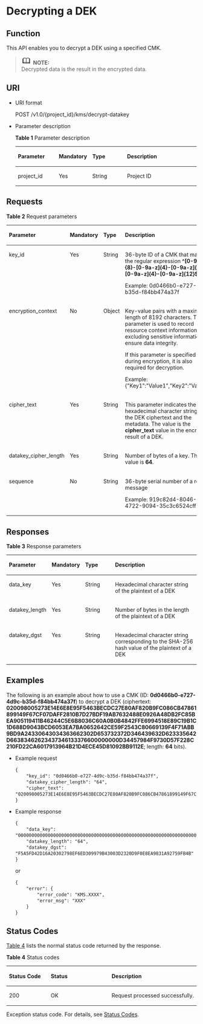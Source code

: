 # Decrypting a DEK<a name="kms_02_0023"></a>

## Function<a name="en-us_topic_0112992306_s1731a14fb0144c79bf0fa90c694f34f7"></a>

This API enables you to decrypt a DEK using a specified CMK.

>![](public_sys-resources/icon-note.gif) **NOTE:**   
>Decrypted data is the result in the encrypted data.  

## URI<a name="en-us_topic_0112992306_se70c3e5518a04f60b06032524dddfef4"></a>

-   URI format

    POST /v1.0/\{project\_id\}/kms/decrypt-datakey

-   Parameter description

    **Table  1**  Parameter description

    <a name="en-us_topic_0112992306_t982da1e0196d4ec1a28d1fbff2cc8191"></a>
    <table><thead align="left"><tr id="en-us_topic_0112992306_r6e963322c1e740d181726d2f0e91df5a"><th class="cellrowborder" valign="top" width="22.74%" id="mcps1.2.5.1.1"><p id="en-us_topic_0112992306_a3b5bbe5a7f644fd3a74cecbfb3f7ed60"><a name="en-us_topic_0112992306_a3b5bbe5a7f644fd3a74cecbfb3f7ed60"></a><a name="en-us_topic_0112992306_a3b5bbe5a7f644fd3a74cecbfb3f7ed60"></a><strong id="en-us_topic_0112992306_b842352706185055"><a name="en-us_topic_0112992306_b842352706185055"></a><a name="en-us_topic_0112992306_b842352706185055"></a>Parameter</strong></p>
    </th>
    <th class="cellrowborder" valign="top" width="16.919999999999998%" id="mcps1.2.5.1.2"><p id="en-us_topic_0112992306_ad98d2f62bd064b4e96ea922645197c24"><a name="en-us_topic_0112992306_ad98d2f62bd064b4e96ea922645197c24"></a><a name="en-us_topic_0112992306_ad98d2f62bd064b4e96ea922645197c24"></a><strong id="en-us_topic_0112992306_b842352706185059"><a name="en-us_topic_0112992306_b842352706185059"></a><a name="en-us_topic_0112992306_b842352706185059"></a>Mandatory</strong></p>
    </th>
    <th class="cellrowborder" valign="top" width="19.55%" id="mcps1.2.5.1.3"><p id="en-us_topic_0112992306_a3becf0b3aec9468984c2efc8d5abbea5"><a name="en-us_topic_0112992306_a3becf0b3aec9468984c2efc8d5abbea5"></a><a name="en-us_topic_0112992306_a3becf0b3aec9468984c2efc8d5abbea5"></a>Type</p>
    </th>
    <th class="cellrowborder" valign="top" width="40.79%" id="mcps1.2.5.1.4"><p id="en-us_topic_0112992306_a6bb6f1fe56a2454982832e8d56d354d8"><a name="en-us_topic_0112992306_a6bb6f1fe56a2454982832e8d56d354d8"></a><a name="en-us_topic_0112992306_a6bb6f1fe56a2454982832e8d56d354d8"></a>Description</p>
    </th>
    </tr>
    </thead>
    <tbody><tr id="en-us_topic_0112992306_r69bf37b65d3f446eab7b3f4d1b2fcec0"><td class="cellrowborder" valign="top" width="22.74%" headers="mcps1.2.5.1.1 "><p id="en-us_topic_0112992306_ae42d73592f58424ea93a11e52d2478dd"><a name="en-us_topic_0112992306_ae42d73592f58424ea93a11e52d2478dd"></a><a name="en-us_topic_0112992306_ae42d73592f58424ea93a11e52d2478dd"></a>project_id</p>
    </td>
    <td class="cellrowborder" valign="top" width="16.919999999999998%" headers="mcps1.2.5.1.2 "><p id="en-us_topic_0112992306_a56440c0f0ae34ba3b8033d1247673984"><a name="en-us_topic_0112992306_a56440c0f0ae34ba3b8033d1247673984"></a><a name="en-us_topic_0112992306_a56440c0f0ae34ba3b8033d1247673984"></a>Yes</p>
    </td>
    <td class="cellrowborder" valign="top" width="19.55%" headers="mcps1.2.5.1.3 "><p id="en-us_topic_0112992306_a1a4a71c11a4a45a58d0de2fbe009e9d9"><a name="en-us_topic_0112992306_a1a4a71c11a4a45a58d0de2fbe009e9d9"></a><a name="en-us_topic_0112992306_a1a4a71c11a4a45a58d0de2fbe009e9d9"></a>String</p>
    </td>
    <td class="cellrowborder" valign="top" width="40.79%" headers="mcps1.2.5.1.4 "><p id="en-us_topic_0112992306_a1314869d2dc147b38461e037d622f7b4"><a name="en-us_topic_0112992306_a1314869d2dc147b38461e037d622f7b4"></a><a name="en-us_topic_0112992306_a1314869d2dc147b38461e037d622f7b4"></a>Project ID</p>
    </td>
    </tr>
    </tbody>
    </table>


## Requests<a name="en-us_topic_0112992306_seb7b7901701247fab30a59b76f1c7f93"></a>

**Table  2**  Request parameters

<a name="en-us_topic_0112992306_table46221022101230"></a>
<table><thead align="left"><tr id="en-us_topic_0112992306_row9315574101230"><th class="cellrowborder" valign="top" width="17%" id="mcps1.2.5.1.1"><p id="en-us_topic_0112992306_p16364058101230"><a name="en-us_topic_0112992306_p16364058101230"></a><a name="en-us_topic_0112992306_p16364058101230"></a><strong id="en-us_topic_0112992306_b1581751364"><a name="en-us_topic_0112992306_b1581751364"></a><a name="en-us_topic_0112992306_b1581751364"></a>Parameter</strong></p>
</th>
<th class="cellrowborder" valign="top" width="16%" id="mcps1.2.5.1.2"><p id="en-us_topic_0112992306_p57514295101230"><a name="en-us_topic_0112992306_p57514295101230"></a><a name="en-us_topic_0112992306_p57514295101230"></a><strong id="en-us_topic_0112992306_b842352706185139"><a name="en-us_topic_0112992306_b842352706185139"></a><a name="en-us_topic_0112992306_b842352706185139"></a>Mandatory</strong></p>
</th>
<th class="cellrowborder" valign="top" width="17%" id="mcps1.2.5.1.3"><p id="en-us_topic_0112992306_p50420322101230"><a name="en-us_topic_0112992306_p50420322101230"></a><a name="en-us_topic_0112992306_p50420322101230"></a><strong id="en-us_topic_0112992306_b842352706185135"><a name="en-us_topic_0112992306_b842352706185135"></a><a name="en-us_topic_0112992306_b842352706185135"></a>Type</strong></p>
</th>
<th class="cellrowborder" valign="top" width="50%" id="mcps1.2.5.1.4"><p id="en-us_topic_0112992306_p28146304101230"><a name="en-us_topic_0112992306_p28146304101230"></a><a name="en-us_topic_0112992306_p28146304101230"></a>Description</p>
</th>
</tr>
</thead>
<tbody><tr id="en-us_topic_0112992306_row44009584101643"><td class="cellrowborder" valign="top" width="17%" headers="mcps1.2.5.1.1 "><p id="en-us_topic_0112992306_p25230249114629"><a name="en-us_topic_0112992306_p25230249114629"></a><a name="en-us_topic_0112992306_p25230249114629"></a>key_id</p>
</td>
<td class="cellrowborder" valign="top" width="16%" headers="mcps1.2.5.1.2 "><p id="en-us_topic_0112992306_p45211023114629"><a name="en-us_topic_0112992306_p45211023114629"></a><a name="en-us_topic_0112992306_p45211023114629"></a>Yes</p>
</td>
<td class="cellrowborder" valign="top" width="17%" headers="mcps1.2.5.1.3 "><p id="en-us_topic_0112992306_p30384322114629"><a name="en-us_topic_0112992306_p30384322114629"></a><a name="en-us_topic_0112992306_p30384322114629"></a>String</p>
</td>
<td class="cellrowborder" valign="top" width="50%" headers="mcps1.2.5.1.4 "><p id="en-us_topic_0112992306_p54539681174026"><a name="en-us_topic_0112992306_p54539681174026"></a><a name="en-us_topic_0112992306_p54539681174026"></a>36-byte ID of a CMK that matches the regular expression <span class="parmvalue" id="en-us_topic_0112992306_parmvalue80435593163333"><a name="en-us_topic_0112992306_parmvalue80435593163333"></a><a name="en-us_topic_0112992306_parmvalue80435593163333"></a><b>^[0-9a-z]{8}-[0-9a-z]{4}-[0-9a-z]{4}-[0-9a-z]{4}-[0-9a-z]{12}$</b></span></p>
<p id="en-us_topic_0112992306_p38214265114629"><a name="en-us_topic_0112992306_p38214265114629"></a><a name="en-us_topic_0112992306_p38214265114629"></a>Example: 0d0466b0-e727-4d9c-b35d-f84bb474a37f</p>
</td>
</tr>
<tr id="en-us_topic_0112992306_row30347711135526"><td class="cellrowborder" valign="top" width="17%" headers="mcps1.2.5.1.1 "><p id="en-us_topic_0112992306_p5287641135529"><a name="en-us_topic_0112992306_p5287641135529"></a><a name="en-us_topic_0112992306_p5287641135529"></a>encryption_context</p>
</td>
<td class="cellrowborder" valign="top" width="16%" headers="mcps1.2.5.1.2 "><p id="en-us_topic_0112992306_p64039712135529"><a name="en-us_topic_0112992306_p64039712135529"></a><a name="en-us_topic_0112992306_p64039712135529"></a>No</p>
</td>
<td class="cellrowborder" valign="top" width="17%" headers="mcps1.2.5.1.3 "><p id="en-us_topic_0112992306_p25645748135529"><a name="en-us_topic_0112992306_p25645748135529"></a><a name="en-us_topic_0112992306_p25645748135529"></a>Object</p>
</td>
<td class="cellrowborder" valign="top" width="50%" headers="mcps1.2.5.1.4 "><p id="en-us_topic_0112992306_p299262517255"><a name="en-us_topic_0112992306_p299262517255"></a><a name="en-us_topic_0112992306_p299262517255"></a>Key-value pairs with a maximum length of 8192 characters. This parameter is used to record resource context information, excluding sensitive information, to ensure data integrity.</p>
<p id="en-us_topic_0112992306_p87033116108"><a name="en-us_topic_0112992306_p87033116108"></a><a name="en-us_topic_0112992306_p87033116108"></a>If this parameter is specified during encryption, it is also required for decryption.</p>
<p id="en-us_topic_0112992306_p23626609135526"><a name="en-us_topic_0112992306_p23626609135526"></a><a name="en-us_topic_0112992306_p23626609135526"></a>Example: {"Key1":"Value1","Key2":"Value2"}</p>
</td>
</tr>
<tr id="en-us_topic_0112992306_row57603225101653"><td class="cellrowborder" valign="top" width="17%" headers="mcps1.2.5.1.1 "><p id="en-us_topic_0112992306_p33956697114642"><a name="en-us_topic_0112992306_p33956697114642"></a><a name="en-us_topic_0112992306_p33956697114642"></a>cipher_text</p>
</td>
<td class="cellrowborder" valign="top" width="16%" headers="mcps1.2.5.1.2 "><p id="en-us_topic_0112992306_p55574642114642"><a name="en-us_topic_0112992306_p55574642114642"></a><a name="en-us_topic_0112992306_p55574642114642"></a>Yes</p>
</td>
<td class="cellrowborder" valign="top" width="17%" headers="mcps1.2.5.1.3 "><p id="en-us_topic_0112992306_p66137961114642"><a name="en-us_topic_0112992306_p66137961114642"></a><a name="en-us_topic_0112992306_p66137961114642"></a>String</p>
</td>
<td class="cellrowborder" valign="top" width="50%" headers="mcps1.2.5.1.4 "><p id="en-us_topic_0112992306_p5252123114642"><a name="en-us_topic_0112992306_p5252123114642"></a><a name="en-us_topic_0112992306_p5252123114642"></a>This parameter indicates the hexadecimal character string of the DEK ciphertext and the metadata. The value is the <span class="parmname" id="en-us_topic_0112992306_parmname769647905171927"><a name="en-us_topic_0112992306_parmname769647905171927"></a><a name="en-us_topic_0112992306_parmname769647905171927"></a><b>cipher_text</b></span> value in the encryption result of a DEK.</p>
</td>
</tr>
<tr id="en-us_topic_0112992306_row2638193101722"><td class="cellrowborder" valign="top" width="17%" headers="mcps1.2.5.1.1 "><p id="en-us_topic_0112992306_p3383517611471"><a name="en-us_topic_0112992306_p3383517611471"></a><a name="en-us_topic_0112992306_p3383517611471"></a>datakey_cipher_length</p>
</td>
<td class="cellrowborder" valign="top" width="16%" headers="mcps1.2.5.1.2 "><p id="en-us_topic_0112992306_p6358152411471"><a name="en-us_topic_0112992306_p6358152411471"></a><a name="en-us_topic_0112992306_p6358152411471"></a>Yes</p>
</td>
<td class="cellrowborder" valign="top" width="17%" headers="mcps1.2.5.1.3 "><p id="en-us_topic_0112992306_p5629475811471"><a name="en-us_topic_0112992306_p5629475811471"></a><a name="en-us_topic_0112992306_p5629475811471"></a>String</p>
</td>
<td class="cellrowborder" valign="top" width="50%" headers="mcps1.2.5.1.4 "><p id="en-us_topic_0112992306_p512116290426"><a name="en-us_topic_0112992306_p512116290426"></a><a name="en-us_topic_0112992306_p512116290426"></a>Number of bytes of a key. The value is <strong id="en-us_topic_0112992306_b373245813371"><a name="en-us_topic_0112992306_b373245813371"></a><a name="en-us_topic_0112992306_b373245813371"></a>64</strong>.</p>
</td>
</tr>
<tr id="en-us_topic_0112992306_row35142504101726"><td class="cellrowborder" valign="top" width="17%" headers="mcps1.2.5.1.1 "><p id="en-us_topic_0112992306_p269135101746"><a name="en-us_topic_0112992306_p269135101746"></a><a name="en-us_topic_0112992306_p269135101746"></a>sequence</p>
</td>
<td class="cellrowborder" valign="top" width="16%" headers="mcps1.2.5.1.2 "><p id="en-us_topic_0112992306_p20967256101746"><a name="en-us_topic_0112992306_p20967256101746"></a><a name="en-us_topic_0112992306_p20967256101746"></a>No</p>
</td>
<td class="cellrowborder" valign="top" width="17%" headers="mcps1.2.5.1.3 "><p id="en-us_topic_0112992306_p21799971101746"><a name="en-us_topic_0112992306_p21799971101746"></a><a name="en-us_topic_0112992306_p21799971101746"></a>String</p>
</td>
<td class="cellrowborder" valign="top" width="50%" headers="mcps1.2.5.1.4 "><p id="en-us_topic_0112992306_p3081640174038"><a name="en-us_topic_0112992306_p3081640174038"></a><a name="en-us_topic_0112992306_p3081640174038"></a>36-byte serial number of a request message</p>
<p id="en-us_topic_0112992306_p20626198101746"><a name="en-us_topic_0112992306_p20626198101746"></a><a name="en-us_topic_0112992306_p20626198101746"></a>Example: 919c82d4-8046-4722-9094-35c3c6524cff</p>
</td>
</tr>
</tbody>
</table>

## Responses<a name="en-us_topic_0112992306_sfadd53a5f4714e8f87811818d62d0296"></a>

**Table  3**  Response parameters

<a name="en-us_topic_0112992306_t98d238e10953421e84a073707024c329"></a>
<table><thead align="left"><tr id="en-us_topic_0112992306_r144a2c52c5054c6d9243eb2ef3875a21"><th class="cellrowborder" valign="top" width="17%" id="mcps1.2.5.1.1"><p id="en-us_topic_0112992306_a9156e0b03f054d4e8547e0787f88a51b"><a name="en-us_topic_0112992306_a9156e0b03f054d4e8547e0787f88a51b"></a><a name="en-us_topic_0112992306_a9156e0b03f054d4e8547e0787f88a51b"></a><strong id="en-us_topic_0112992306_b2084849838"><a name="en-us_topic_0112992306_b2084849838"></a><a name="en-us_topic_0112992306_b2084849838"></a>Parameter</strong></p>
</th>
<th class="cellrowborder" valign="top" width="16%" id="mcps1.2.5.1.2"><p id="en-us_topic_0112992306_a1851157c81e14d7f82db752a5737195a"><a name="en-us_topic_0112992306_a1851157c81e14d7f82db752a5737195a"></a><a name="en-us_topic_0112992306_a1851157c81e14d7f82db752a5737195a"></a><strong id="en-us_topic_0112992306_b842352706185231"><a name="en-us_topic_0112992306_b842352706185231"></a><a name="en-us_topic_0112992306_b842352706185231"></a>Mandatory</strong></p>
</th>
<th class="cellrowborder" valign="top" width="17%" id="mcps1.2.5.1.3"><p id="en-us_topic_0112992306_a39360acf5daf4c01a1ebddeff5d68a1c"><a name="en-us_topic_0112992306_a39360acf5daf4c01a1ebddeff5d68a1c"></a><a name="en-us_topic_0112992306_a39360acf5daf4c01a1ebddeff5d68a1c"></a><strong id="en-us_topic_0112992306_b842352706185227"><a name="en-us_topic_0112992306_b842352706185227"></a><a name="en-us_topic_0112992306_b842352706185227"></a>Type</strong></p>
</th>
<th class="cellrowborder" valign="top" width="50%" id="mcps1.2.5.1.4"><p id="en-us_topic_0112992306_a0097000016b14857972b7929bcaaa038"><a name="en-us_topic_0112992306_a0097000016b14857972b7929bcaaa038"></a><a name="en-us_topic_0112992306_a0097000016b14857972b7929bcaaa038"></a>Description</p>
</th>
</tr>
</thead>
<tbody><tr id="en-us_topic_0112992306_r3c4af7b36e9240d197ab56255e37b83c"><td class="cellrowborder" valign="top" width="17%" headers="mcps1.2.5.1.1 "><p id="en-us_topic_0112992306_p59584906114917"><a name="en-us_topic_0112992306_p59584906114917"></a><a name="en-us_topic_0112992306_p59584906114917"></a>data_key</p>
</td>
<td class="cellrowborder" valign="top" width="16%" headers="mcps1.2.5.1.2 "><p id="en-us_topic_0112992306_p27437119114917"><a name="en-us_topic_0112992306_p27437119114917"></a><a name="en-us_topic_0112992306_p27437119114917"></a>Yes</p>
</td>
<td class="cellrowborder" valign="top" width="17%" headers="mcps1.2.5.1.3 "><p id="en-us_topic_0112992306_p61648062114917"><a name="en-us_topic_0112992306_p61648062114917"></a><a name="en-us_topic_0112992306_p61648062114917"></a>String</p>
</td>
<td class="cellrowborder" valign="top" width="50%" headers="mcps1.2.5.1.4 "><p id="en-us_topic_0112992306_p7814132114917"><a name="en-us_topic_0112992306_p7814132114917"></a><a name="en-us_topic_0112992306_p7814132114917"></a>Hexadecimal character string of the plaintext of a DEK</p>
</td>
</tr>
<tr id="en-us_topic_0112992306_rf212a916c502452a8e151eba2f118272"><td class="cellrowborder" valign="top" width="17%" headers="mcps1.2.5.1.1 "><p id="en-us_topic_0112992306_p54607285114928"><a name="en-us_topic_0112992306_p54607285114928"></a><a name="en-us_topic_0112992306_p54607285114928"></a>datakey_length</p>
</td>
<td class="cellrowborder" valign="top" width="16%" headers="mcps1.2.5.1.2 "><p id="en-us_topic_0112992306_p51283633114928"><a name="en-us_topic_0112992306_p51283633114928"></a><a name="en-us_topic_0112992306_p51283633114928"></a>Yes</p>
</td>
<td class="cellrowborder" valign="top" width="17%" headers="mcps1.2.5.1.3 "><p id="en-us_topic_0112992306_p61113959114928"><a name="en-us_topic_0112992306_p61113959114928"></a><a name="en-us_topic_0112992306_p61113959114928"></a>String</p>
</td>
<td class="cellrowborder" valign="top" width="50%" headers="mcps1.2.5.1.4 "><p id="en-us_topic_0112992306_p60333628114928"><a name="en-us_topic_0112992306_p60333628114928"></a><a name="en-us_topic_0112992306_p60333628114928"></a>Number of bytes in the length of the plaintext of a DEK</p>
</td>
</tr>
<tr id="en-us_topic_0112992306_row55201929114939"><td class="cellrowborder" valign="top" width="17%" headers="mcps1.2.5.1.1 "><p id="en-us_topic_0112992306_p59861561114947"><a name="en-us_topic_0112992306_p59861561114947"></a><a name="en-us_topic_0112992306_p59861561114947"></a>datakey_dgst</p>
</td>
<td class="cellrowborder" valign="top" width="16%" headers="mcps1.2.5.1.2 "><p id="en-us_topic_0112992306_p30631348114947"><a name="en-us_topic_0112992306_p30631348114947"></a><a name="en-us_topic_0112992306_p30631348114947"></a>Yes</p>
</td>
<td class="cellrowborder" valign="top" width="17%" headers="mcps1.2.5.1.3 "><p id="en-us_topic_0112992306_p16948254114947"><a name="en-us_topic_0112992306_p16948254114947"></a><a name="en-us_topic_0112992306_p16948254114947"></a>String</p>
</td>
<td class="cellrowborder" valign="top" width="50%" headers="mcps1.2.5.1.4 "><p id="en-us_topic_0112992306_p65220130114947"><a name="en-us_topic_0112992306_p65220130114947"></a><a name="en-us_topic_0112992306_p65220130114947"></a>Hexadecimal character string corresponding to the SHA-256 hash value of the plaintext of a DEK</p>
</td>
</tr>
</tbody>
</table>

## Examples<a name="en-us_topic_0112992306_section67751049194716"></a>

The following is an example about how to use a CMK \(ID:  **0d0466b0-e727-4d9c-b35d-f84bb474a37f**\) to decrypt a DEK \(ciphertext:  **020098005273E14E6E8E95F5463BECDC27E80AF820B9FC086CB47861899149F67CF07DAFF2810B7D27BDF19AB7632488E0926A48DB2FC85BEA905119411B46244C5E6B8036C60A0B0B4842FFE6994518E89C19B1C1D688D9043BCD6053EA7BA0652642CE59F2543C80669139F4F71ABB9BD9A24330643034363662302D653732372D346439632D623335642D66383462623437346133376600000000D34457984F9730D57F228C210FD22CA6017913964B21D4ECE45D81092BB9112E**; length:  **64**  bits\).

-   Example request

    ```
    {
        "key_id": "0d0466b0-e727-4d9c-b35d-f84bb474a37f",
        "datakey_cipher_length": "64",
        "cipher_text": "020098005273E14E6E8E95F5463BECDC27E80AF820B9FC086CB47861899149F67CF07DAFF2810B7D27BDF19AB7632488E0926A48DB2FC85BEA905119411B46244C5E6B8036C60A0B0B4842FFE6994518E89C19B1C1D688D9043BCD6053EA7BA0652642CE59F2543C80669139F4F71ABB9BD9A24330643034363662302D653732372D346439632D623335642D66383462623437346133376600000000D34457984F9730D57F228C210FD22CA6017913964B21D4ECE45D81092BB9112E"
    }
    ```


-   Example response

    ```
    {
        "data_key": "00000000000000000000000000000000000000000000000000000000000000000000000000000000000000000000000000000000000000000000000000000000",
        "datakey_length": "64",
        "datakey_dgst": "F5A5FD42D16A20302798EF6ED309979B43003D2320D9F0E8EA9831A92759FB4B"
    }
    ```

    or

    ```
    {
        "error": {
            "error_code": "KMS.XXXX",
            "error_msg": "XXX"
        }
    }
    ```


## Status Codes<a name="en-us_topic_0112992306_section3454223421"></a>

[Table 4](#en-us_topic_0112992306_en-us_topic_0112992294_en-us_topic_0079615001_table20596071)  lists the normal status code returned by the response.

**Table  4**  Status codes

<a name="en-us_topic_0112992306_en-us_topic_0112992294_en-us_topic_0079615001_table20596071"></a>
<table><thead align="left"><tr id="en-us_topic_0112992306_en-us_topic_0112992294_en-us_topic_0079615001_row9746163"><th class="cellrowborder" valign="top" width="22%" id="mcps1.2.4.1.1"><p id="en-us_topic_0112992306_en-us_topic_0112992294_p57545694203043"><a name="en-us_topic_0112992306_en-us_topic_0112992294_p57545694203043"></a><a name="en-us_topic_0112992306_en-us_topic_0112992294_p57545694203043"></a>Status Code</p>
</th>
<th class="cellrowborder" valign="top" width="32%" id="mcps1.2.4.1.2"><p id="en-us_topic_0112992306_en-us_topic_0112992294_p4531342288"><a name="en-us_topic_0112992306_en-us_topic_0112992294_p4531342288"></a><a name="en-us_topic_0112992306_en-us_topic_0112992294_p4531342288"></a>Status</p>
</th>
<th class="cellrowborder" valign="top" width="46%" id="mcps1.2.4.1.3"><p id="en-us_topic_0112992306_en-us_topic_0112992294_p30689603203043"><a name="en-us_topic_0112992306_en-us_topic_0112992294_p30689603203043"></a><a name="en-us_topic_0112992306_en-us_topic_0112992294_p30689603203043"></a>Description</p>
</th>
</tr>
</thead>
<tbody><tr id="en-us_topic_0112992306_en-us_topic_0112992294_en-us_topic_0079615001_row48621261"><td class="cellrowborder" valign="top" width="22%" headers="mcps1.2.4.1.1 "><p id="en-us_topic_0112992306_en-us_topic_0112992294_en-us_topic_0079615001_p46008046"><a name="en-us_topic_0112992306_en-us_topic_0112992294_en-us_topic_0079615001_p46008046"></a><a name="en-us_topic_0112992306_en-us_topic_0112992294_en-us_topic_0079615001_p46008046"></a>200</p>
</td>
<td class="cellrowborder" valign="top" width="32%" headers="mcps1.2.4.1.2 "><p id="en-us_topic_0112992306_en-us_topic_0112992294_p7538425819"><a name="en-us_topic_0112992306_en-us_topic_0112992294_p7538425819"></a><a name="en-us_topic_0112992306_en-us_topic_0112992294_p7538425819"></a>OK</p>
</td>
<td class="cellrowborder" valign="top" width="46%" headers="mcps1.2.4.1.3 "><p id="en-us_topic_0112992306_en-us_topic_0112992294_p1885682315512"><a name="en-us_topic_0112992306_en-us_topic_0112992294_p1885682315512"></a><a name="en-us_topic_0112992306_en-us_topic_0112992294_p1885682315512"></a>Request processed successfully.</p>
</td>
</tr>
</tbody>
</table>

Exception status code. For details, see  [Status Codes](status-codes.md#kms_02_0301).

